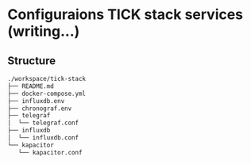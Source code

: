 #  Configuraions TICK stack services (writing...)

## Structure
```bash
./workspace/tick-stack
├── README.md
├── docker-compose.yml
├── influxdb.env
├── chronograf.env
├── telegraf
│  └── telegraf.conf
├── influxdb
│  └── influxdb.conf
└── kapacitor
   └── kapacitor.conf
```
